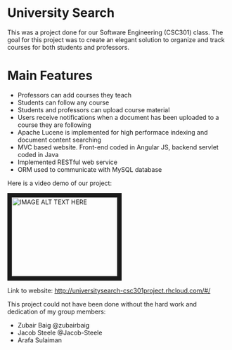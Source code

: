 # University Search

This was a project done for our Software Engineering (CSC301) class. The goal for this project was to create an elegant solution to organize and track courses for both students and professors.

# Main Features

- Professors can add courses they teach
- Students can follow any course
- Students and professors can upload course material
- Users receive notifications when a document has been uploaded to a course they are following
- Apache Lucene is implemented for high performace indexing and document content searching
- MVC based website. Front-end coded in Angular JS, backend servlet coded in Java
- Implemented RESTful web service
- ORM used to communicate with MySQL database

Here is a video demo of our project:

<a href="http://www.youtube.com/watch?feature=player_embedded&v=A9wque_JOuU
" target="_blank"><img src="http://img.youtube.com/vi/A9wque_JOuU/0.jpg" 
alt="IMAGE ALT TEXT HERE" width="240" height="180" border="10" /></a>

Link to website: http://universitysearch-csc301project.rhcloud.com/#/

This project could not have been done without the hard work and dedication of my group members:

- Zubair Baig @zubairbaig
- Jacob Steele @Jacob-Steele
- Arafa Sulaiman
